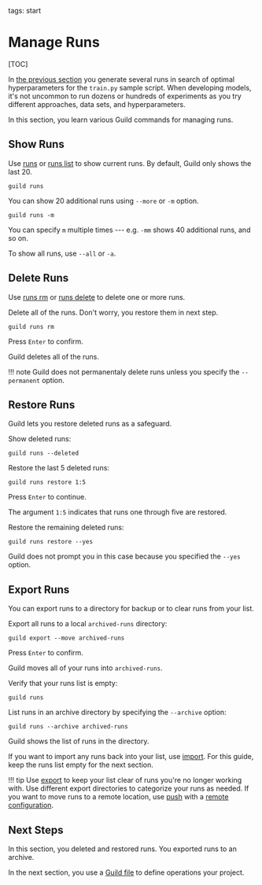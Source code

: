 tags: start

# Manage Runs

[TOC]

In [the previous section](optimize.md) you generate several runs in
search of optimal hyperparameters for the `train.py` sample
script. When developing models, it's not uncommon to run dozens or
hundreds of experiments as you try different approaches, data sets,
and hyperparameters.

In this section, you learn various Guild commands for managing runs.

## Show Runs

Use [runs](cmd:runs) or [runs list](cmd:runs-list) to show current
runs. By default, Guild only shows the last 20.

``` command
guild runs
```

You can show 20 additional runs using `--more` or `-m` option.

``` command
guild runs -m
```

You can specify `m` multiple times --- e.g. `-mm` shows 40 additional
runs, and so on.

To show all runs, use `--all` or `-a`.

## Delete Runs

Use [runs rm](cmd:runs-rm) or [runs delete](cmd:runs-delete) to delete
one or more runs.

Delete all of the runs. Don't worry, you restore them in next step.

``` command
guild runs rm
```

Press `Enter` to confirm.

Guild deletes all of the runs.

!!! note
    Guild does not permanentaly delete runs unless you specify
    the `--permanent` option.

## Restore Runs

Guild lets you restore deleted runs as a safeguard.

Show deleted runs:

``` command
guild runs --deleted
```

Restore the last 5 deleted runs:

``` command
guild runs restore 1:5
```

Press `Enter` to continue.

The argument `1:5` indicates that runs one through five are restored.

Restore the remaining deleted runs:

``` command
guild runs restore --yes
```

Guild does not prompt you in this case because you specified the
`--yes` option.

## Export Runs

You can export runs to a directory for backup or to clear runs from
your list.

Export all runs to a local `archived-runs` directory:

``` command
guild export --move archived-runs
```

Press `Enter` to confirm.

Guild moves all of your runs into `archived-runs`.

Verify that your runs list is empty:

``` command
guild runs
```

List runs in an archive directory by specifying the `--archive`
option:

``` command
guild runs --archive archived-runs
```

Guild shows the list of runs in the directory.

If you want to import any runs back into your list, use
[import](cmd:import). For this guide, keep the runs list empty for the
next section.

!!! tip
    Use [export](cmd:export) to keep your list clear of runs
    you're no longer working with. Use different export directories to
    categorize your runs as needed. If you want to move runs to a
    remote location, use [push](cmd:push) with a [remote
    configuration](ref:remote).

## Next Steps

In this section, you deleted and restored runs. You exported runs to
an archive.

In the next section, you use a [Guild file](ref:guildfiles) to define
operations your project.
